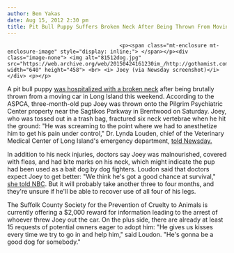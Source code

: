 ```yaml
---
author: Ben Yakas
date: Aug 15, 2012 2:30 pm
title: Pit Bull Puppy Suffers Broken Neck After Being Thrown From Moving Car
---
```


	
										<p><span class="mt-enclosure mt-enclosure-image" style="display: inline;"> </span></p><div class="image-none"> <img alt="81512dog.jpg" src="https://web.archive.org/web/20150424161230im_/http://gothamist.com/attachments/byakas/81512dog.jpg" width="640" height="458"> <br> <i> Joey (via Newsday screenshot)</i></div> <p></p>

<p>A pit bull puppy <a href="https://web.archive.org/web/20150424161230/http://www.nydailynews.com/new-york/mistreated-pit-bull-puppy-thrown-moving-car-long-island-fights-live-broken-neck-article-1.1136110">was hospitalized with a broken neck</a> after being brutally thrown from a moving car in Long Island this weekend. According to the ASPCA, three-month-old pup Joey was thrown onto the Pilgrim Psychiatric Center property near the Sagtikos Parkway in Brentwood on Saturday. Joey, who was tossed out in a trash bag, fractured six neck vertebrae when he hit the ground: &quot;He was screaming to the point where we had to anesthetize him to get his pain under control,&quot; Dr. Lynda Louden, chief of the Veterinary Medical Center of Long Island&apos;s emergency department, <a href="https://web.archive.org/web/20150424161230/http://www.newsday.com/long-island/suffolk/pit-bull-puppy-flung-out-of-car-neck-fractured-1.3903124?p=">told Newsday.</a></p>

<p>In addition to his neck injuries, doctors say Joey was malnourished, covered with fleas, and had bite marks on his neck, which might indicate the pup had been used as a bait dog by dog fighters. Loudon said that doctors expect Joey to get better: &quot;We think he&apos;s got a good chance at survival,&quot; <a href="https://web.archive.org/web/20150424161230/http://www.nbcnewyork.com/news/local/Puppy-Pit-Bull-Broken-Neck-Authorities-Cruelty-Prevention-Animals-Reward-166114176.html">she told NBC</a>. But it will probably take another three to four months, and they&apos;re unsure if he&apos;ll be able to recover use of all four of his legs. </p>

<p>The Suffolk County Society for the Prevention of Cruelty to Animals is currently offering a $2,000 reward for information leading to the arrest of whoever threw Joey out the car. On the plus side, there are already at least 15 requests of potential owners eager to adopt him: &quot;He gives us kisses every time we try to go in and help him,&quot; said Loudon. &quot;He&apos;s gonna be a good dog for somebody.&quot;</p>					
										
									
				